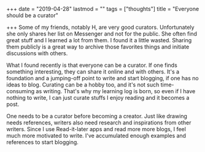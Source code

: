+++
date = "2019-04-28"
lastmod = ""
tags = ["thoughts"]
title = "Everyone should be a curator"

+++
Some of my friends, notably H, are very good curators. Unfortunately she only shares her list on Messenger and not for the public. She often find great stuff and I learned a lot from them. I found it a little wasted. Sharing them publicly is a great way to archive those favorites things and initiate discussions with others.

What I found recently is that everyone can be a curator. If one finds something interesting, they can share it online and with others. It's a foundation and a jumping-off point to write and start blogging, if one has no ideas to blog. Curating can be a hobby too, and it's not such time-consuming as writing. That's why my learning log is born, so even if I have nothing to write, I can just curate stuffs I enjoy reading and it becomes a post.

One needs to be a curator before becoming a creator. Just like drawing needs references, writers also need research and inspirations from other writers. Since I use Read-it-later apps and read more more blogs, I feel much more motivated to write. I've accumulated enough examples and references to start blogging. 